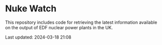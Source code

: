 # Nuke Watch

This repository includes code for retrieving the latest information available on the output of EDF nuclear power plants in the UK.

Last updated: 2024-03-18 21:08